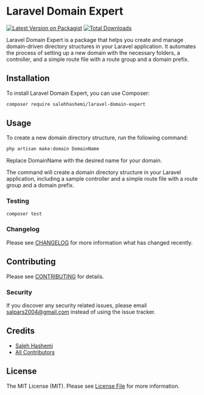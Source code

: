 # Laravel Domain Expert

[![Latest Version on Packagist](https://img.shields.io/packagist/v/salehhashemi/laravel-domain-expert.svg?style=flat-square)](https://packagist.org/packages/salehhashemi/laravel-domain-expert)
[![Total Downloads](https://img.shields.io/packagist/dt/salehhashemi/laravel-domain-expert.svg?style=flat-square)](https://packagist.org/packages/salehhashemi/laravel-domain-expert)

Laravel Domain Expert is a package that helps you create and manage domain-driven directory structures in your Laravel application. It automates the process of setting up a new domain with the necessary folders, a controller, and a simple route file with a route group and a domain prefix.

## Installation

To install Laravel Domain Expert, you can use Composer:

```bash
composer require salehhashemi/laravel-domain-expert
```

## Usage

To create a new domain directory structure, run the following command:
```bash
php artisan make:domain DomainName
```
Replace DomainName with the desired name for your domain.

The command will create a domain directory structure in your Laravel application, including a sample controller and a simple route file with a route group and a domain prefix.

### Testing

```bash
composer test
```

### Changelog

Please see [CHANGELOG](CHANGELOG.md) for more information what has changed recently.

## Contributing

Please see [CONTRIBUTING](CONTRIBUTING.md) for details.

### Security

If you discover any security related issues, please email salpars2004@gmail.com instead of using the issue tracker.

## Credits

-   [Saleh Hashemi](https://github.com/salehhashemi1992)
-   [All Contributors](../../contributors)

## License

The MIT License (MIT). Please see [License File](LICENSE.md) for more information.